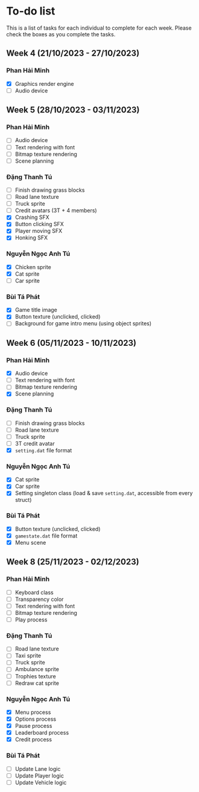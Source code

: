 # To-do list

This is a list of tasks for each individual to complete for each week. Please check the boxes as you complete the tasks.

## Week 4 (21/10/2023 - 27/10/2023)

### Phan Hải Minh

- [x] Graphics render engine
- [ ] Audio device

## Week 5 (28/10/2023 - 03/11/2023)

### Phan Hải Minh

- [ ] Audio device
- [ ] Text rendering with font
- [ ] Bitmap texture rendering
- [ ] Scene planning

### Đặng Thanh Tú

- [ ] Finish drawing grass blocks
- [ ] Road lane texture
- [ ] Truck sprite
- [ ] Credit avatars (3T + 4 members)
- [x] Crashing SFX
- [x] Button clicking SFX
- [x] Player moving SFX
- [x] Honking SFX

### Nguyễn Ngọc Anh Tú

- [x] Chicken sprite
- [x] Cat sprite
- [ ] Car sprite

### Bùi Tá Phát

- [x] Game title image
- [x] Button texture (unclicked, clicked)
- [ ] Background for game intro menu (using object sprites)

## Week 6 (05/11/2023 - 10/11/2023)

### Phan Hải Minh

- [x] Audio device
- [ ] Text rendering with font
- [ ] Bitmap texture rendering
- [x] Scene planning

### Đặng Thanh Tú

- [ ] Finish drawing grass blocks
- [ ] Road lane texture
- [ ] Truck sprite
- [ ] 3T credit avatar
- [x] `setting.dat` file format

### Nguyễn Ngọc Anh Tú

- [x] Cat sprite
- [x] Car sprite
- [x] Setting singleton class (load & save `setting.dat`, accessible from every struct)

### Bùi Tá Phát

- [x] Button texture (unclicked, clicked)
- [x] `gamestate.dat` file format
- [x] Menu scene

## Week 8 (25/11/2023 - 02/12/2023)

### Phan Hải Minh

- [ ] Keyboard class
- [ ] Transparency color
- [ ] Text rendering with font
- [ ] Bitmap texture rendering
- [ ] Play process

### Đặng Thanh Tú

- [ ] Road lane texture
- [ ] Taxi sprite
- [ ] Truck sprite
- [ ] Ambulance sprite
- [ ] Trophies texture
- [ ] Redraw cat sprite

### Nguyễn Ngọc Anh Tú

- [x] Menu process
- [x] Options process
- [x] Pause process
- [x] Leaderboard process
- [x] Credit process

### Bùi Tá Phát

- [ ] Update Lane logic
- [ ] Update Player logic
- [ ] Update Vehicle logic
